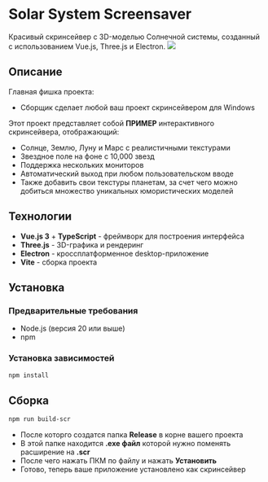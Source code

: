 # Solar System Screensaver

Красивый скринсейвер с 3D-моделью Солнечной системы, созданный с использованием Vue.js, Three.js и Electron.
![](https://i.imgur.com/E0DMgEN.png)

## Описание

Главная фишка проекта:
- Сборщик сделает любой ваш проект скринсейвером для Windows

Этот проект представляет собой **ПРИМЕР** интерактивного скринсейвера, отображающий:

- Солнце, Землю, Луну и Марс с реалистичными текстурами
- Звездное поле на фоне с 10,000 звезд
- Поддержка нескольких мониторов
- Автоматический выход при любом пользовательском вводе
- Также добавить свои текстуры планетам, за счет чего можно добиться множество уникальных юмористических моделей

## Технологии

- **Vue.js 3** + **TypeScript** - фреймворк для построения интерфейса
- **Three.js** - 3D-графика и рендеринг
- **Electron** - кроссплатформенное desktop-приложение
- **Vite** - сборка проекта

## Установка

### Предварительные требования

- Node.js (версия 20 или выше)
- npm

### Установка зависимостей

```bash
npm install
```

## Cборка

```bash
npm run build-scr
```

- После которго создатся папка **Release** в корне вашего проекта
- В этой папке находится **.exe файл** которой нужно поменять расширение на **.scr**
- После чего нажать ПКМ по файлу и нажать **Установить**
- Готово, теперь ваше приложение установлено как скринсейвер

